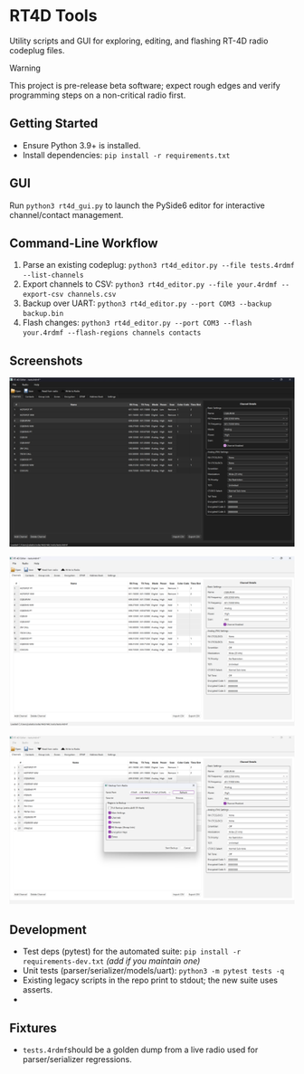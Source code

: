 # RT4D Tools

Utility scripts and GUI for exploring, editing, and flashing RT-4D radio codeplug files.

> [!WARNING]
> This project is pre-release beta software; expect rough edges and verify programming steps on a non-critical radio first.

## Getting Started
- Ensure Python 3.9+ is installed.
- Install dependencies: `pip install -r requirements.txt`

## GUI
Run `python3 rt4d_gui.py` to launch the PySide6 editor for interactive channel/contact management.

## Command-Line Workflow
1. Parse an existing codeplug: `python3 rt4d_editor.py --file tests.4rdmf --list-channels`
2. Export channels to CSV: `python3 rt4d_editor.py --file your.4rdmf --export-csv channels.csv`
3. Backup over UART: `python3 rt4d_editor.py --port COM3 --backup backup.bin`
4. Flash changes: `python3 rt4d_editor.py --port COM3 --flash your.4rdmf --flash-regions channels contacts`

## Screenshots

![Dark Mode](screenshots/dark.png)

![Light Mode](screenshots/light.png)

![Read from radio](screenshots/read.png)

## Development
- Test deps (pytest) for the automated suite: `pip install -r requirements-dev.txt` *(add if you maintain one)*
- Unit tests (parser/serializer/models/uart): `python3 -m pytest tests -q`
- Existing legacy scripts in the repo print to stdout; the new suite uses asserts.
- 
## Fixtures
- `tests.4rdmf`should be a golden dump from a live radio used for parser/serializer regressions.

